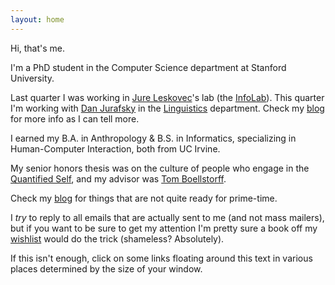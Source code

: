 ```yaml
---
layout: home
---
```

Hi, that's me.

I'm a PhD student in the Computer Science department at Stanford University.

Last quarter I was working in [Jure Leskovec][jure]'s lab (the [InfoLab][infolab]). This quarter I'm working with [Dan Jurafsky][DJ] in the [Linguistics][stanfordnlp] department. Check my [blog][blog] for more info as I can tell more.

I earned my B.A. in Anthropology & B.S. in Informatics, specializing in Human-Computer Interaction, both from UC Irvine.

My senior honors thesis was on the culture of people who engage in the [Quantified Self][qsthesis], and my advisor was [Tom Boellstorff][boell].

Check my [blog][blog] for things that are not quite ready for prime-time.

I *try* to reply to all emails that are actually sent to me (and not mass mailers), but if you want to be sure to get my attention I'm pretty sure a book off my [wishlist][wishlist] would do the trick (shameless? Absolutely).

If this isn't enough, click on some links floating around this text in various places determined by the size of your window.

[qsthesis]: /presentations/QSThesisFinal.pdf
[blog]: /blog/
[boell]: //faculty.sites.uci.edu/boellstorff/
[wishlist]: //amzn.com/w/26BOYXJ3IHQKJ
[jure]: //cs.stanford.edu/people/jure/
[infolab]: //infolab.stanford.edu/
[DJ]: //web.stanford.edu/~jurafsky/
[stanfordnlp]: //nlp.stanford.edu/
